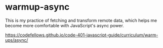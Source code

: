 # warmup-async

This is my practice of fetching and transform remote data, which helps me become more comfortable with JavaScript's async power. 

https://codefellows.github.io/code-401-javascript-guide/curriculum/warm-ups/async/